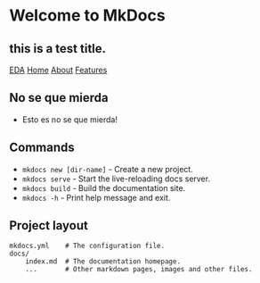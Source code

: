# Welcome to MkDocs

## this is a test title.

[EDA](eda_helper.md)
[Home](index.md)
[About](about.md)
[Features](features.md)


## No se que mierda
- Esto es no se que mierda!


## Commands

* `mkdocs new [dir-name]` - Create a new project.
* `mkdocs serve` - Start the live-reloading docs server.
* `mkdocs build` - Build the documentation site.
* `mkdocs -h` - Print help message and exit.

## Project layout

    mkdocs.yml    # The configuration file.
    docs/
        index.md  # The documentation homepage.
        ...       # Other markdown pages, images and other files.
